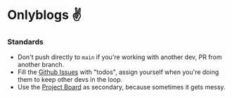 # Onlyblogs ✌️

### Standards

- Don't push directly to `main` if you're working with another dev, PR from another branch.
- Fill the [Github Issues](https://github.com/coders-cove-discord/website/issues) with "todos", assign yourself when you're doing them to keep other devs in the loop.
- Use the [Project Board](https://github.com/orgs/coders-cove-discord/projects/1) as secondary, because sometimes it gets messy.
